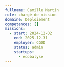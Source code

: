 ```yaml
---
fullname: Camille Martin
role: chargé de mission
domaine: Déploiement
competences: []
missions:
  - start: 2024-12-02
    end: 2025-12-31
    employer: CGDD
    status: admin
    startups:
      - ecobalyse
---
```

